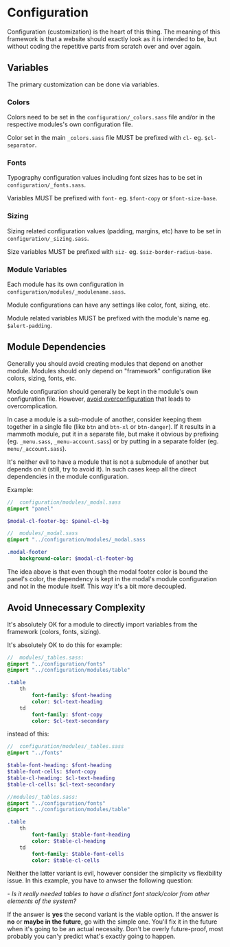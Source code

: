 # Configuration

Configuration (customization) is the heart of this thing. The meaning of this framework is that a website should exactly look as it is intended to be, but without coding the repetitive parts from scratch over and over again.

## Variables

The primary customization can be done via variables.

### Colors

Colors need to be set in the `configuration/_colors.sass` file and/or in the respective modules's own configuration file.

Color set in the main `_colors.sass` file MUST be prefixed with `cl-` eg. `$cl-separator`.

### Fonts

Typography configuration values including font sizes has to be set in `configuration/_fonts.sass`.

Variables MUST be prefixed with `font-` eg. `$font-copy` or `$font-size-base`.

### Sizing

Sizing related configuration values (padding, margins, etc) have to be set in `configuration/_sizing.sass`.

Size variables MUST be prefixed with `siz-` eg. `$siz-border-radius-base`.

### Module Variables

Each module has its own configuration in `configuration/modules/_modulename.sass`.

Module configurations can have any settings like color, font, sizing, etc.

Module related variables MUST be prefixed with the module's name eg. `$alert-padding`.

## Module Dependencies

Generally you should avoid creating modules that depend on another module. Modules should only depend on "framework" configuration like colors, sizing, fonts, etc.

Module configuration should generally be kept in the module's own configuration file. However, [avoid overconfiguration](#avoid-unnecessary-complexity) that leads to overcomplication.

In case a module is a sub-module of another, consider keeping them together in a single file (like `btn` and `btn-xl` or `btn-danger`). If it results in a mammoth module, put it in a separate file, but make it obvious by prefixing (eg. `_menu.sass`, `_menu-account.sass`) or by putting in a separate folder (eg. `menu/_account.sass`).

It's neither evil to have a module that is not a submodule of another but depends on it (still, try to avoid it). In such cases keep all the direct dependencies in the module configuration.

Example:

```sass
//  configuration/modules/_modal.sass
@import "panel"

$modal-cl-footer-bg: $panel-cl-bg

//  modules/_modal.sass
@import "../configuration/modules/_modal.sass

.modal-footer
    background-color: $modal-cl-footer-bg
```

The idea above is that even though the modal footer color is bound the panel's color, the dependency is kept in the modal's module configuration and not in the module itself. This way it's a bit more decoupled.

## Avoid Unnecessary Complexity
It's absolutely OK for a module to directly import variables from the framework (colors, fonts, sizing).

It's absolutely OK to do this for example:

```sass
//  modules/_tables.sass:
@import "../configuration/fonts"
@import "../configuration/modules/table"

.table
    th
        font-family: $font-heading
        color: $cl-text-heading
    td
        font-family: $font-copy
        color: $cl-text-secondary
```

instead of this:

```sass
//  configuration/modules/_tables.sass
@import "../fonts"

$table-font-heading: $font-heading
$table-font-cells: $font-copy
$table-cl-heading: $cl-text-heading
$table-cl-cells: $cl-text-secondary

//modules/_tables.sass:
@import "../configuration/fonts"
@import "../configuration/modules/table"

.table
    th
        font-family: $table-font-heading
        color: $table-cl-heading
    td
        font-family: $table-font-cells
        color: $table-cl-cells
```

Neither the latter variant is evil, however consider the simplicity vs flexibility issue. In this example, you have to anwser the following question:

*- Is it really needed tables to have a distinct font stack/color from other elements of the system?*

If the answer is **yes** the second variant is the viable option. If the answer is **no** or **maybe in the future**, go with the simple one. You'll fix it in the future when it's going to be an actual necessity. Don't be overly future-proof, most probably you can'y predict what's exactly going to happen.
